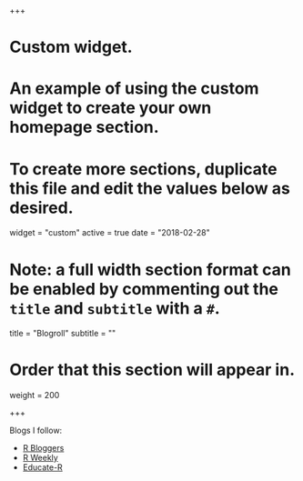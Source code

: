 +++
# Custom widget.
# An example of using the custom widget to create your own homepage section.
# To create more sections, duplicate this file and edit the values below as desired.
widget = "custom"
active = true
date = "2018-02-28"

# Note: a full width section format can be enabled by commenting out the `title` and `subtitle` with a `#`.
title = "Blogroll"
subtitle = ""

# Order that this section will appear in.
weight = 200

+++

Blogs I follow:

- [R Bloggers](https://www.google.com/url?q=http://r-bloggers.com&sa=D&ust=1520187345253000&usg=AFQjCNFUpFqK5Vl6LgCCppwwqZMD47N1xQ)
- [R Weekly](https://rweekly.org)
- [Educate-R](https://brandonlebeau.org/)


